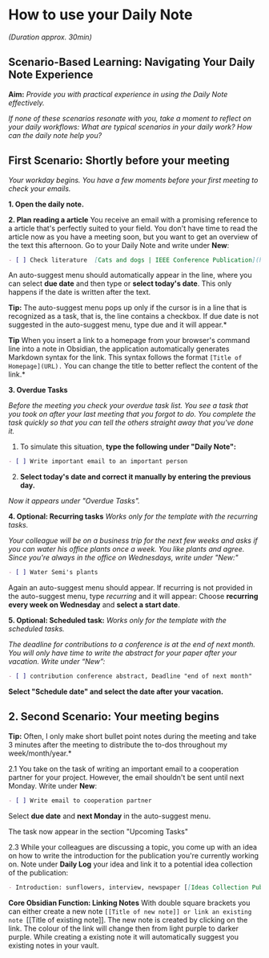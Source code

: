 # How to use your Daily Note
*(Duration approx. 30min)*

## Scenario-Based Learning: Navigating Your Daily Note Experience

**Aim:** *Provide you with practical experience in using the Daily Note effectively.*

*If none of these scenarios resonate with you, take a moment to reflect on your daily workflows: What are typical scenarios in your daily work? How can the daily note help you?*

## First Scenario: Shortly before your meeting

*Your workday begins. You have a few moments before your first meeting to check your emails.*

**1. Open the daily note.**

**2. Plan reading a article**
You receive an email with a promising reference to a article that's perfectly suited to your field. You don't have time to read the article now as you have a meeting soon, but you want to get an overview of the text this afternoon. Go to your Daily Note and write under **New**: 

```markdown
- [ ] Check literature  [Cats and dogs | IEEE Conference Publication](https://doi.org/10.1109/CVPR.2012.6248092)
```       

An auto-suggest menu should automatically appear in the line, where you can select **due date** and then type or **select today's date**. This only happens if the date is written after the text.
   
**Tip:** The auto-suggest menu pops up only if the cursor is in a line that is recognized as a task, that is, the line contains a checkbox. If due date is not suggested in the auto-suggest menu, type due and it will appear.*

**Tip** When you insert a link to a homepage from your browser's command line into a note in Obsidian, the application automatically generates Markdown syntax for the link. This syntax follows the format `[Title of Homepage](URL).` You can change the title to better reflect the content of the link.*

**3. Overdue Tasks**

*Before the meeting you check your overdue task list. You see a task that you took on after your last meeting that you forgot to do. You complete the task quickly so that you can tell the others straight away that you've done it.*

1. To simulate this situation, **type the following under "Daily Note":**

```markdown
- [ ] Write important email to an important person
```     

2. **Select today's date and correct it manually by entering the previous day.**

*Now it appears under "Overdue Tasks".*

**4. Optional: Recurring tasks**
*Works only for the template with the recurring tasks.*

*Your colleague will be on a business trip for the next few weeks and asks if you can water his office plants once a week. You like plants and agree. Since you're always in the office on Wednesdays, write under "New:"* 

```markdown
- [ ] Water Semi's plants
```         

Again an auto-suggest menu should appear. If recurring is not provided in the auto-suggest menu, type *recurring* and it will appear: Choose **recurring every week on Wednesday** and **select a start date**.

**5. Optional: Scheduled task:**
*Works only for the template with the scheduled tasks.*

*The deadline for contributions to a conference is at the end of next month. You will only have time to write the abstract for your paper after your vacation. Write under “New”:*

```markdown
- [ ] contribution conference abstract, Deadline "end of next month" 
```   

**Select "Schedule date" and select the date after your vacation.** 

## 2. Second Scenario: Your meeting begins
**Tip:** Often, I only make short bullet point notes during the meeting and take 3 minutes after the meeting to distribute the to-dos throughout my week/month/year.*

2.1 You take on the task of writing an important email to a cooperation partner for your project. However, the email shouldn't be sent until next Monday. Write under **New**: 
```markdown
- [ ] Write email to cooperation partner
```         
Select **due date** and **next Monday** in the auto-suggest menu.

The task now appear in the section "Upcoming Tasks"

2.3 While your colleagues are discussing a topic, you come up with an idea on how to write the introduction for the publication you're currently working on. Note under **Daily Log** your idea and link it to a potential idea collection of the publication: 

```markdown
- Introduction: sunflowers, interview, newspaper [[Ideas Collection Publication]]
```         

**Core Obsidian Function: Linking Notes**
With double square brackets you can either create a new note `[[Title of new note]]
or link an existing note `[[Title of existing note]].
The new note is created by clicking on the link. The colour of the link will change then from light purple to darker purple. While creating a existing note it will automatically suggest you existing notes in your vault.


